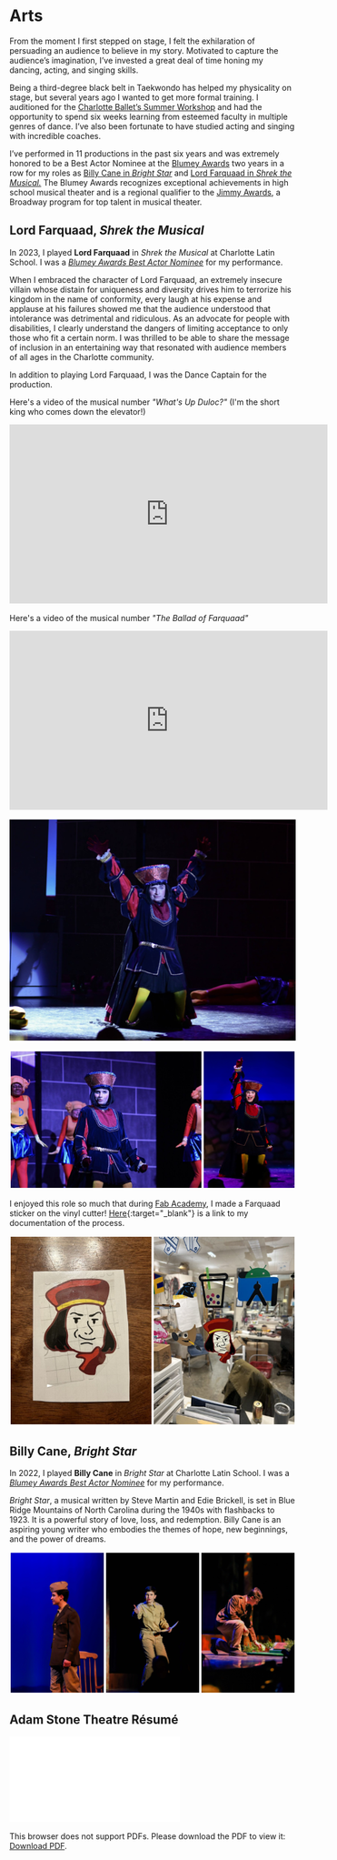 # Arts

From the moment I first stepped on stage, I felt the exhilaration of persuading an audience to believe in my story. Motivated to capture the audience’s imagination, I’ve invested a great deal of time honing my dancing, acting, and singing skills. 

Being a third-degree black belt in Taekwondo has helped my physicality on stage, but several years ago I wanted to get more formal training. I auditioned for the [Charlotte Ballet’s Summer Workshop](https://charlotteballet.org/) and had the opportunity to spend six weeks learning from esteemed faculty in multiple genres of dance. I’ve also been fortunate to have studied acting and singing with incredible coaches. 

I’ve performed in 11 productions in the past six years and was extremely honored to be a Best Actor Nominee at the [Blumey Awards](https://www.blumenthalarts.org/blumey-awards) two years in a row for my roles as [Billy Cane in *Bright Star*](#billy-cane-bright-star) and [Lord Farquaad in *Shrek the Musical.*](#lord-farquaad-shrek-the-musical) The Blumey Awards recognizes exceptional achievements in high school musical theater and is a regional qualifier to the [Jimmy Awards](https://www.jimmyawards.com/), a Broadway program for top talent in musical theater.

## Lord Farquaad, *Shrek the Musical*

In 2023, I played **Lord Farquaad** in *Shrek the Musical* at Charlotte Latin School. I was a [*Blumey Awards Best Actor Nominee*](https://www.blumenthalarts.org/assets/doc/2023-Blumey-Nominees-and-Finalists-dc56d4a6fb.pdf#page=3) for my performance.

When I embraced the character of Lord Farquaad, an extremely insecure villain whose distain for uniqueness and diversity drives him to terrorize his kingdom in the name of conformity, every laugh at his expense and applause at his failures showed me that the audience understood that intolerance was detrimental and ridiculous. As an advocate for people with disabilities, I clearly understand the dangers of limiting acceptance to only those who fit a certain norm. I was thrilled to be able to share the message of inclusion in an entertaining way that resonated with audience members of all ages in the Charlotte community.

In addition to playing Lord Farquaad, I was the Dance Captain for the production.

Here's a video of the musical number *"What's Up Duloc?"* (I'm the short king who comes down the elevator!)

<iframe width="560" height="315" src="https://www.youtube.com/embed/dV7Y7Av7lR0?si=AIf-I3UGVPnoOXSs&hd=1" title="YouTube video player" frameborder="0" allow="accelerometer; autoplay; clipboard-write; encrypted-media; gyroscope; picture-in-picture; web-share" allowfullscreen></iframe>

Here's a video of the musical number *"The Ballad of Farquaad"*

<iframe width="560" height="315" src="https://www.youtube.com/embed/lRGHWJbHD0k?si=i8uLEoHSsgQpNkBx&hd=1" title="YouTube video player" frameborder="0" allow="accelerometer; autoplay; clipboard-write; encrypted-media; gyroscope; picture-in-picture; web-share" allowfullscreen></iframe>

![Farquaad Still 1](../assets/images/arts/farquaad/farquaad-still-1.png)

<div style="display:flex;">
    <div style="flex:1.40456182473; margin:2px;">
        <img alt="Farquaad Still 2" src="../assets/images/arts/farquaad/farquaad-still-2.jpg" >
    </div>
    <div style="flex:0.66658653846;margin:2px;">
        <img alt="Farquaad Still 3" src="../../assets/images/arts/farquaad/farquaad-still-3.jpg">
    </div>
</div>

I enjoyed this role so much that during [Fab Academy](../stem/disability-forewarning-system/index.md), I made a Farquaad sticker on the vinyl cutter! [Here](https://fabacademy.org/2023/labs/charlotte/students/adam-stone/lessons/week3/vinyl-cutting/#lord-farquaad){:target="_blank"} is a link to my documentation of the process.

<div style="display:flex;">
    <div style="flex:0.75; margin:2px;">
        <img alt="Farquaad Sticker" src="../assets/images/arts/farquaad/farquaad-sticker.jpg" >
    </div>
    <div style="flex:0.75;margin:2px;">
        <img alt="Farquaad Sticker Lab" src="../../assets/images/arts/farquaad/farquaad-sticker-lab.jpg">
    </div>
</div>

## Billy Cane, *Bright Star*

In 2022, I played **Billy Cane** in *Bright Star* at Charlotte Latin School. I was a [*Blumey Awards Best Actor Nominee*](https://www.blumenthalarts.org/assets/doc/2022-Blumey-Awards-Finalists-2242ca9e68.pdf#page=3) for my performance.

*Bright Star*, a musical written by Steve Martin and Edie Brickell, is set in Blue Ridge Mountains of North Carolina during the 1940s with flashbacks to 1923. It is a powerful story of love, loss, and redemption. Billy Cane is an aspiring young writer who embodies the themes of hope, new beginnings, and the power of dreams. 

<div style="display:flex;">
    <div style="flex:0.66666666666; margin:2px;">
        <img alt="Billy Cane Still 2" src="../assets/images/arts/billy-cane/rbilly-still-3.jpg" >
    </div>
    <div style="flex:0.66666666666;margin:2px;">
        <img alt="Billy Cane Still 3" src="../../assets/images/arts/billy-cane/rbilly-still-1.jpg">
    </div>
    <div style="flex:0.66666666666;margin:2px;">
        <img alt="Billy Cane Still 3" src="../../assets/images/arts/billy-cane/rbilly-still-2.jpg">
    </div>
</div>

## Adam Stone Theatre Résumé

<object data="../assets/other/resume.pdf" type="application/pdf" width="700px" height="700px">
    <embed src="../assets/other/resume.pdf">
        <p>This browser does not support PDFs. Please download the PDF to view it: <a href="../assets/other/resume.pdf">Download PDF</a>.</p>
    </embed>
</object>